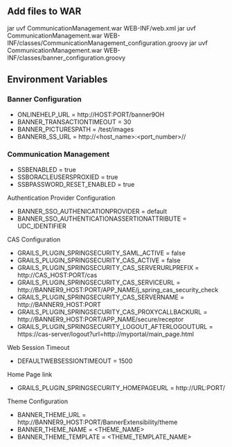 

## Add files to WAR
jar uvf CommunicationManagement.war WEB-INF/web.xml
jar uvf CommunicationManagement.war WEB-INF/classes/CommunicationManagement_configuration.groovy
jar uvf CommunicationManagement.war WEB-INF/classes/banner_configuration.groovy

## Environment Variables

### Banner Configuration
* ONLINEHELP_URL = http://HOST:PORT/banner9OH
* BANNER_TRANSACTIONTIMEOUT = 30
* BANNER_PICTURESPATH = /test/images
* BANNER8_SS_URL  = http://<host_name>:<port_number>/<banner8>/

### Communication Management
* SSBENABLED = true
* SSBORACLEUSERSPROXIED = true
* SSBPASSWORD_RESET_ENABLED = true

Authentication Provider Configuration
* BANNER_SSO_AUTHENICATIONPROVIDER = default
* BANNER_SSO_AUTHENTICATIONASSERTIONATTRIBUTE = UDC_IDENTIFIER

CAS Configuration
* GRAILS_PLUGIN_SPRINGSECURITY_SAML_ACTIVE = false
* GRAILS_PLUGIN_SPRINGSECURITY_CAS_ACTIVE = false
* GRAILS_PLUGIN_SPRINGSECURITY_CAS_SERVERURLPREFIX = http://CAS_HOST:PORT/cas
* GRAILS_PLUGIN_SPRINGSECURITY_CAS_SERVICEURL = http://BANNER9_HOST:PORT/APP_NAME/j_spring_cas_security_check
* GRAILS_PLUGIN_SPRINGSECURITY_CAS_SERVERNAME = http://BANNER9_HOST:PORT
* GRAILS_PLUGIN_SPRINGSECURITY_CAS_PROXYCALLBACKURL = http://BANNER9_HOST:PORT/APP_NAME/secure/receptor
* GRAILS_PLUGIN_SPRINGSECURITY_LOGOUT_AFTERLOGOUTURL = https://cas-server/logout?url=http://myportal/main_page.html



Web Session Timeout
* DEFAULTWEBSESSIONTIMEOUT = 1500

Home Page link
* GRAILS_PLUGIN_SPRINGSECURITY_HOMEPAGEURL = http://URL:PORT/

Theme Configuration
* BANNER_THEME_URL = http://BANNER9_HOST:PORT/BannerExtensibility/theme
* BANNER_THEME_NAME = <THEME_NAME>
* BANNER_THEME_TEMPLATE = <THEME_TEMPLATE_NAME>

